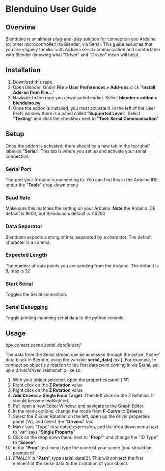 # Blenduino User Guide

## Overview

Blenduino is an almost-plug-and-play solution for connection you Arduino (or other microcontroller!) to Blender, via Serial. This guide assumes that you are vaguely familiar with Ardunio serial communication and comfortable with Blender (knowing what "Driver" and "Driven" mean will help).

## Installation

1. Download this repo. 
2. Open Blender. Under **File > User Preferences > Add-ons** click "**Install Add-on from File...**" 
3. Navigate to the repo you downloaded earlier. Select **blender > addon > blenduino.py**
4. Once the addon is installed, you must activate it. In the left of the User Prefs window there is a panel called "**Supported Level**". Select "**Testing**" and click the checkbox next to "**Tool: Serial Communication**"

## Setup

Once the addon is activated, there should be a new tab in the tool shelf labelled "**Serial**". This tab is where you set up and activate your serial connection.

### Serial Port
The port your Arduino is connecting to. You can find this in the Arduino IDE under the "**Tools**" drop-down menu

### Baud Rate
Make sure this matches the setting on your Arduino. **Note** the Arduino IDE default is 9600, but Blenduino's default is 115200

### Data Separator
Blenduino expects a string of ints, separated by a character. The default character is a comma.

### Expected Length
The number of data points you are sending from the Arduino. The default is 8, max is 32

### Start Serial
Toggles the Serial connection. 

### Serial Debugging
Toggle printing incoming serial data to the python console


## Usage

*bpy.context.scene.serial_data[index]*

The data from the Serial stream can be accessed through the active 'Scene' data block in Blender, using the variable **serial_data[** *idx* **]**. For example, to connect an object's z rotation to the first data point coming in via Serial, set up a driver/driven relationship like so:

1. With your object selected, open the properties panel ('*N*') 
2. Right click on the **Z Rotation** value
2. Right click on the **Z Rotation** value
3. **Add Drivers > Single From Target**. Then left click on the Z Rotation. It should become highlighted.
4. Pull open a new Editor Window, and navigate to the Graph Editor.
5. In the menu options, change the mode from **F-Curve** to **Drivers**.
6. Select the Z Euler Rotation on the left, open up the driver properties panel ('*N*), and select the "**Drivers**" tab.
7. Make sure "Type" is scripted expression, and the drop down menu next to 'var' says "**Single Property**"
8. Click on the drop down menu next to "**Prop**"" and change the "ID Type" to "**Scene**".
9. In the "**Prop**" text menu type the name of your scene (you should be prompted)
10. *FINALLY* in "**Path**", type serial_data[0]. This will connect the first element of the serial data to the z rotation of your object.
